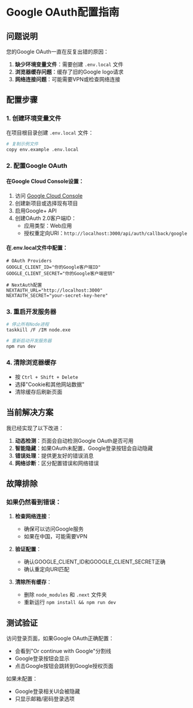 # Google OAuth配置指南

## 问题说明

您的Google OAuth一直在反复出错的原因：

1. **缺少环境变量文件**：需要创建 `.env.local` 文件
2. **浏览器缓存问题**：缓存了旧的Google logo请求
3. **网络连接问题**：可能需要VPN或检查网络连接

## 配置步骤

### 1. 创建环境变量文件

在项目根目录创建 `.env.local` 文件：

```bash
# 复制示例文件
copy env.example .env.local
```

### 2. 配置Google OAuth

#### 在Google Cloud Console设置：

1. 访问 [Google Cloud Console](https://console.cloud.google.com/)
2. 创建新项目或选择现有项目
3. 启用Google+ API
4. 创建OAuth 2.0客户端ID：
   - 应用类型：Web应用
   - 授权重定向URI：`http://localhost:3000/api/auth/callback/google`

#### 在.env.local文件中配置：

```env
# OAuth Providers
GOOGLE_CLIENT_ID="你的Google客户端ID"
GOOGLE_CLIENT_SECRET="你的Google客户端密钥"

# NextAuth配置
NEXTAUTH_URL="http://localhost:3000"
NEXTAUTH_SECRET="your-secret-key-here"
```

### 3. 重启开发服务器

```bash
# 停止所有Node进程
taskkill /F /IM node.exe

# 重新启动开发服务器
npm run dev
```

### 4. 清除浏览器缓存

- 按 `Ctrl + Shift + Delete`
- 选择"Cookie和其他网站数据"
- 清除缓存后刷新页面

## 当前解决方案

我已经实现了以下改进：

1. **动态检测**：页面会自动检测Google OAuth是否可用
2. **智能隐藏**：如果OAuth未配置，Google登录按钮会自动隐藏
3. **错误处理**：提供更友好的错误消息
4. **网络诊断**：区分配置错误和网络错误

## 故障排除

### 如果仍然看到错误：

1. **检查网络连接**：
   - 确保可以访问Google服务
   - 如果在中国，可能需要VPN

2. **验证配置**：
   - 确认GOOGLE_CLIENT_ID和GOOGLE_CLIENT_SECRET正确
   - 确认重定向URI匹配

3. **清除所有缓存**：
   - 删除 `node_modules` 和 `.next` 文件夹
   - 重新运行 `npm install && npm run dev`

## 测试验证

访问登录页面，如果Google OAuth正确配置：
- 会看到"Or continue with Google"分割线
- Google登录按钮会显示
- 点击Google按钮会跳转到Google授权页面

如果未配置：
- Google登录相关UI会被隐藏
- 只显示邮箱/密码登录选项


